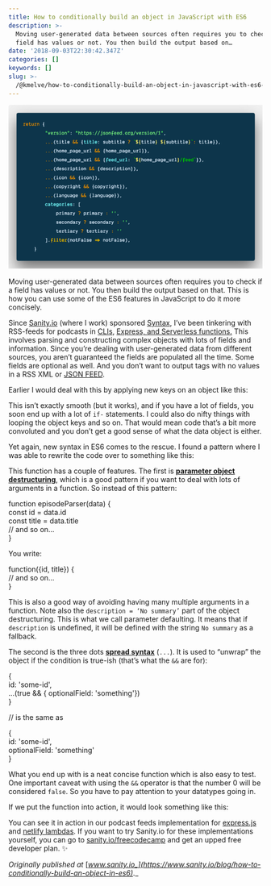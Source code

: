 ```yaml
---
title: How to conditionally build an object in JavaScript with ES6
description: >-
  Moving user-generated data between sources often requires you to check if a
  field has values or not. You then build the output based on…
date: '2018-09-03T22:30:42.347Z'
categories: []
keywords: []
slug: >-
  /@kmelve/how-to-conditionally-build-an-object-in-javascript-with-es6-e2c49022c448
---
```


![](img/1____CMG7dT4YMldUiVPueOmXw.png)

Moving user-generated data between sources often requires you to check if a field has values or not. You then build the output based on that. This is how you can use some of the ES6 features in JavaScript to do it more concisely.

Since [Sanity.io](https://sanity.io) (where I work) sponsored [Syntax](https://syntax.fm/show/068/design-tips-for-developers), I’ve been tinkering with RSS-feeds for podcasts in [CLIs](https://github.com/sanity-io/podcast-to-sanity), [Express, and Serverless functions.](https://github.com/sanity-io/Syntax) This involves parsing and constructing complex objects with lots of fields and information. Since you’re dealing with user-generated data from different sources, you aren’t guaranteed the fields are populated all the time. Some fields are optional as well. And you don’t want to output tags with no values in a RSS XML or [JSON FEED](https://jsonfeed.org).

Earlier I would deal with this by applying new keys on an object like this:

This isn’t exactly smooth (but it works), and if you have a lot of fields, you soon end up with a lot of `if-` statements. I could also do nifty things with looping the object keys and so on. That would mean code that’s a bit more convoluted and you don’t get a good sense of what the data object is either.

Yet again, new syntax in ES6 comes to the rescue. I found a pattern where I was able to rewrite the code over to something like this:

This function has a couple of features. The first is [**parameter object destructuring**](https://www.youtube.com/watch?v=-vR3a11Wzt0), which is a good pattern if you want to deal with lots of arguments in a function. So instead of this pattern:

function episodeParser(data) {  
  const id = data.id  
  const title = data.title  
  // and so on...  
}

You write:

function({id, title}) {  
  // and so on...  
}

This is also a good way of avoiding having many multiple arguments in a function. Note also the `description = ‘No summary’` part of the object destructuring. This is what we call parameter defaulting. It means that if `description` is undefined, it will be defined with the string `No summary` as a fallback.

The second is the three dots [**spread syntax**](https://developer.mozilla.org/en-US/docs/Web/JavaScript/Reference/Operators/Spread_syntax) (`...`). It is used to “unwrap” the object if the condition is true-ish (that’s what the `&&` are for):

{  
  id: 'some-id',  
  ...(true && { optionalField: 'something'})  
}

// is the same as

{  
  id: 'some-id',  
  optionalField: 'something'  
}

What you end up with is a neat concise function which is also easy to test. One important caveat with using the `&&` operator is that the number 0 will be considered `false`. So you have to pay attention to your datatypes going in.

If we put the function into action, it would look something like this:

You can see it in action in our podcast feeds implementation for [express.js](https://github.com/sanity-io/Syntax/blob/master/routeHandlers/rss.js) and [netlify lambdas](https://github.com/sanity-io/Syntax/blob/master/functions/rss.js). If you want to try Sanity.io for these implementations yourself,  you can go to [sanity.io/freecodecamp](https://sanity.io/freecodecamp?utm_source=freecodecamp&utm_medium=blog&utm_campaign=jq) and get an upped free developer plan. ✨

_Originally published at_ [_www.sanity.io_](https://www.sanity.io/blog/how-to-conditionally-build-an-object-in-es6)_._
